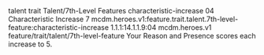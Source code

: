 <ability>
  <metadata>
    <class>talent</class>
    <feature_type>trait</feature_type>
    <file_dpath>Talent/7th-Level Features</file_dpath>
    <item_id>characteristic-increase</item_id>
    <item_index>04</item_index>
    <item_name>Characteristic Increase</item_name>
    <level>7</level>
    <scc>mcdm.heroes.v1:feature.trait.talent.7th-level-feature:characteristic-increase</scc>
    <scdc>1.1.1:14.1.1.9:04</scdc>
    <source>mcdm.heroes.v1</source>
    <type>feature/trait/talent/7th-level-feature</type>
  </metadata>
  <effects>
    <effect type="mundane">Your Reason and Presence scores each increase to 5.</effect>
  </effects>
</ability>
